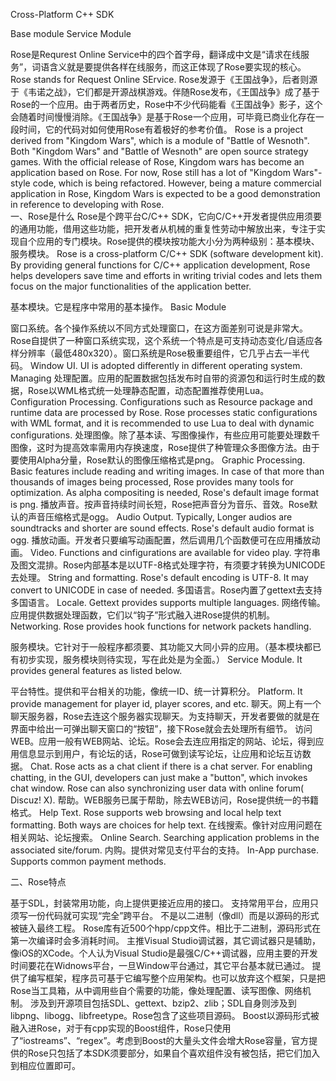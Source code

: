 Cross-Platform C++ SDK

Base module
Service Module

Rose是Requrest Online Service中的四个首字母，翻译成中文是“请求在线服务”，词语含义就是要提供各样在线服务，而这正体现了Rose要实现的核心。
Rose stands for Request Online SErvice.
Rose发源于《王国战争》，后者则源于《韦诺之战》，它们都是开源战棋游戏。伴随Rose发布，《王国战争》成了基于Rose的一个应用。由于两者历史，Rose中不少代码能看《王国战争》影子，这个会随着时间慢慢消除。《王国战争》是基于Rose一个应用，可毕竟已商业化存在一段时间，它的代码对如何使用Rose有着极好的参考价值。
Rose is a project derived from "Kingdom Wars", which is a module of "Battle of Wesnoth". Both "Kingdom Wars" and "Battle of Wesnoth" are open source strategy games. With the official release of Rose, Kingdom wars has become an application based on Rose. For now, Rose still has a lot of "Kingdom Wars"-style code, which is being refactored. However, being a mature commercial application in Rose, Kingdom Wars is expected to be a good demonstration in reference to developing with Rose.  
一、Rose是什么
Rose是个跨平台C/C++ SDK，它向C/C++开发者提供应用须要的通用功能，借用这些功能，把开发者从机械的重复性劳动中解放出来，专注于实现自个应用的专门模块。Rose提供的模块按功能大小分为两种级别：基本模块、服务模块。
Rose is a cross-platform C/C++ SDK (software development kit). By providing general functions for C/C++ application development, Rose helps developers save time and efforts in writing trivial codes and lets them focus on the major functionalities of the application better.

基本模块。它是程序中常用的基本操作。
Basic Module

窗口系统。各个操作系统以不同方式处理窗口，在这方面差别可说是非常大。Rose自提供了一种窗口系统实现，这个系统一个特点是可支持动态变化/自适应各样分辨率（最低480x320）。窗口系统是Rose极重要组件，它几乎占去一半代码。
Window UI. UI is adopted differently in different operating system. Managing
处理配置。应用的配置数据包括发布时自带的资源包和运行时生成的数据，Rose以WML格式统一处理静态配置，动态配置推荐使用Lua。
Configuration Processing. Configurations such as Resource package and runtime data are processed by Rose. Rose processes static configurations with WML format, and it is recommended to use Lua to deal with dynamic configurations.
处理图像。除了基本读、写图像操作，有些应用可能要处理数千图像，这时为提高效率需用内存换速度，Rose提供了种管理众多图像方法。由于要使用Alpha分量，Rose默认的图像压缩格式是png。
Graphic Processing. Basic features include reading and writing images. In case of that more than thousands of images being processed, Rose provides many tools for optimization. As alpha compositing is needed, Rose's default image format is png.
播放声音。按声音持续时间长短，Rose把声音分为音乐、音效。Rose默认的声音压缩格式是ogg。
Audio Output. Typically, Longer audios are soundtracks and shorter are sound effects. Rose's default audio format is ogg.
播放动画。开发者只要编写动画配置，然后调用几个函数便可在应用播放动画。
Video. Functions and cinfigurations are available for video play.
字符串及图文混排。Rose内部基本是以UTF-8格式处理字符，有须要才转换为UNICODE去处理。
String and formatting. Rose's default encoding is UTF-8. It may convert to UNICODE in case of needed.
多国语言。Rose内置了gettext去支持多国语言。
Locale. Gettext provides supports multiple languages.
网络传输。应用提供数据处理函数，它们以“钩子”形式融入进Rose提供的机制。
Networking. Rose provides hook functions for network packets handling.

服务模块。它针对于一般程序都须要、其功能又大同小异的应用。（基本模块都已有初步实现，服务模块则待实现，写在此处是为全面。）
Service Module. It provides general features as listed below.

平台特性。提供和平台相关的功能，像统一ID、统一计算积分。
Platform. It provide management for player id, player scores, and etc.
聊天。网上有一个聊天服务器，Rose去连这个服务器实现聊天。为支持聊天，开发者要做的就是在界面中给出一可弹出聊天窗口的“按钮”，接下Rose就会去处理所有细节。
访问WEB。应用一般有WEB网站、论坛。Rose会去连应用指定的网站、论坛，得到应用信息显示到用户，有论坛的话，Rose可做到读写论坛，让应用和论坛互访数据。
Chat. Rose acts as a chat client if there is a chat server. For enabling chatting, in the GUI, developers can just make a "button", which invokes chat window. Rose can also synchronizing user data with online forum( Discuz! X).
帮助。WEB服务已属于帮助，除去WEB访问，Rose提供统一的书籍格式。
Help Text. Rose supports web browsing and local help text formatting. Both ways are choices for help text.
在线搜索。像针对应用问题在相关网站、论坛搜索。
Online Search. Searching application problems in the associated site/forum.
内购。提供对常见支付平台的支持。
In-App purchase. Supports common payment methods.


二、Rose特点

基于SDL，封装常用功能，向上提供更接近应用的接口。
支持常用平台，应用只须写一份代码就可实现“完全”跨平台。
不是以二进制（像dll）而是以源码的形式被链入最终工程。
Rose库有近500个hpp/cpp文件。相比于二进制，源码形式在第一次编译时会多消耗时间。
主推Visual Studio调试器，其它调试器只是辅助，像iOS的XCode。个人认为Visual Studio是最强C/C++调试器，应用主要的开发时间要花在Widnows平台，一旦Window平台通过，其它平台基本就已通过。
提供了编写框架，程序员可基于它编写整个应用架构。也可以放弃这个框架，只是把Rose当工具箱，从中调用些自个需要的功能，像处理配置、读写图像、网络机制。
涉及到开源项目包括SDL、gettext、bzip2、zlib；SDL自身则涉及到libpng、libogg、libfreetype。Rose包含了这些项目源码。
Boost以源码形式被融入进Rose，对于有cpp实现的Boost组件，Rose只使用了“iostreams”、“regex”。考虑到Boost的大量头文件会增大Rose容量，官方提供的Rose只包括了本SDK须要部分，如果自个喜欢组件没有被包括，把它们加入到相应位置即可。
